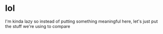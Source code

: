 # lol

I'm kinda lazy so instead of putting something meaningful here, let's just put the stuff we're using to compare